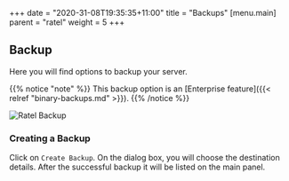 +++
date = "2020-31-08T19:35:35+11:00"
title = "Backups"
[menu.main]
    parent = "ratel"
    weight = 5
+++

## Backup

Here you will find options to backup your server. 

{{% notice "note" %}}
This backup option is an [Enterprise feature]({{< relref "binary-backups.md" >}}).
{{% /notice %}}

![Ratel Backup](/images/ratel/ratel_backup.png)

### Creating a Backup

Click on `Create Backup`. On the dialog box, you will choose the destination details. After the successful backup it will be listed on the main panel.